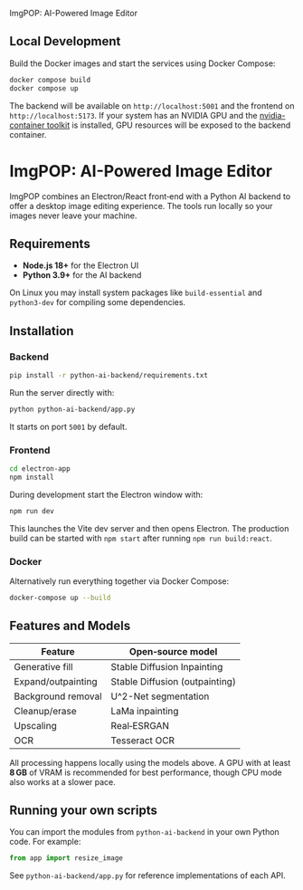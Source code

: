 ImgPOP: AI-Powered Image Editor

## Local Development

Build the Docker images and start the services using Docker Compose:

```bash
docker compose build
docker compose up
```

The backend will be available on `http://localhost:5001` and the frontend on `http://localhost:5173`. If your system has an NVIDIA GPU and the [nvidia-container toolkit](https://docs.nvidia.com/datacenter/cloud-native/container-toolkit/install-guide.html) is installed, GPU resources will be exposed to the backend container.
# ImgPOP: AI-Powered Image Editor

ImgPOP combines an Electron/React front‑end with a Python AI backend to offer a desktop image editing experience. The tools run locally so your images never leave your machine.

## Requirements

- **Node.js 18+** for the Electron UI
- **Python 3.9+** for the AI backend

On Linux you may install system packages like `build-essential` and `python3-dev` for compiling some dependencies.

## Installation

### Backend

```bash
pip install -r python-ai-backend/requirements.txt
```
Run the server directly with:
```bash
python python-ai-backend/app.py
```
It starts on port `5001` by default.

### Frontend

```bash
cd electron-app
npm install
```
During development start the Electron window with:
```bash
npm run dev
```
This launches the Vite dev server and then opens Electron. The production build can be started with `npm start` after running `npm run build:react`.

### Docker

Alternatively run everything together via Docker Compose:
```bash
docker-compose up --build
```

## Features and Models

| Feature | Open‑source model |
| ------- | ---------------- |
| Generative fill | Stable Diffusion Inpainting |
| Expand/outpainting | Stable Diffusion (outpainting) |
| Background removal | U^2-Net segmentation |
| Cleanup/erase | LaMa inpainting |
| Upscaling | Real‑ESRGAN |
| OCR | Tesseract OCR |

All processing happens locally using the models above. A GPU with at least **8 GB** of VRAM is recommended for best performance, though CPU mode also works at a slower pace.

## Running your own scripts

You can import the modules from `python-ai-backend` in your own Python code. For example:
```python
from app import resize_image
```
See `python-ai-backend/app.py` for reference implementations of each API.


